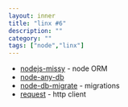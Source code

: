 ```yaml
---
layout: inner
title: "linx #6"
description: ""
category: ""
tags: ["node","linx"]
---
```

* [nodejs-missy](https://github.com/kolypto/nodejs-missy) - node ORM
* [node-any-db](https://github.com/grncdr/node-any-db)
* [node-db-migrate](https://github.com/kunklejr/node-db-migrate) - migrations
* [request](https://github.com/mikeal/request) - http client
